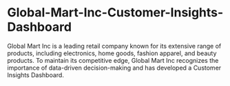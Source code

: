 # Global-Mart-Inc-Customer-Insights-Dashboard
Global Mart Inc is a leading retail company known for its extensive range of products, including electronics, home goods, fashion apparel, and beauty products. To maintain its competitive edge, Global Mart Inc recognizes the importance of data-driven decision-making and has developed a Customer Insights Dashboard. 
